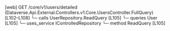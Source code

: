 [web] GET /core/v1/users/detailed  (Dataverse.Api.External.Controllers.v1.Core.UsersController.FullQuery)  [L102–L108]
  └─ calls UserRepository.ReadQuery [L105]
  └─ queries User [L105]
  └─ uses_service IControlledRepository<User>
    └─ method ReadQuery [L105]

